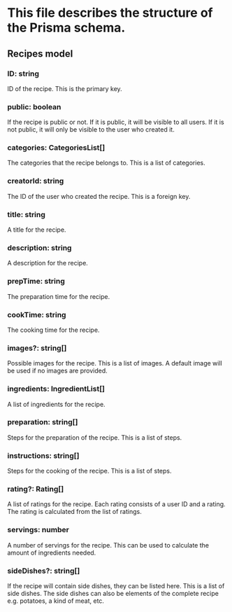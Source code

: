 # This file describes the structure of the Prisma schema.

## Recipes model
### ID: string 
ID of the recipe. This is the primary key.

### public: boolean
If the recipe is public or not. If it is public, it will be visible to all users. If it is not public, it will only be visible to the user who created it.

### categories: CategoriesList[]
The categories that the recipe belongs to. This is a list of categories.

### creatorId: string
The ID of the user who created the recipe. This is a foreign key.

### title: string
A title for the recipe.

### description: string
A description for the recipe.

### prepTime: string
The preparation time for the recipe.

### cookTime: string
The cooking time for the recipe.

### images?: string[]
Possible images for the recipe. This is a list of images. A default image will be used if no images are provided.

### ingredients: IngredientList[]
A list of ingredients for the recipe.

### preparation: string[]
Steps for the preparation of the recipe. This is a list of steps.

### instructions: string[]
Steps for the cooking of the recipe. This is a list of steps.

### rating?: Rating[]
A list of ratings for the recipe. Each rating consists of a user ID and a rating. The rating is calculated from the list of ratings.

### servings: number
A number of servings for the recipe. This can be used to calculate the amount of ingredients needed.

### sideDishes?: string[]
If the recipe will contain side dishes, they can be listed here. This is a list of side dishes. The side dishes can also be elements of the complete recipe e.g. potatoes, a kind of meat, etc.
